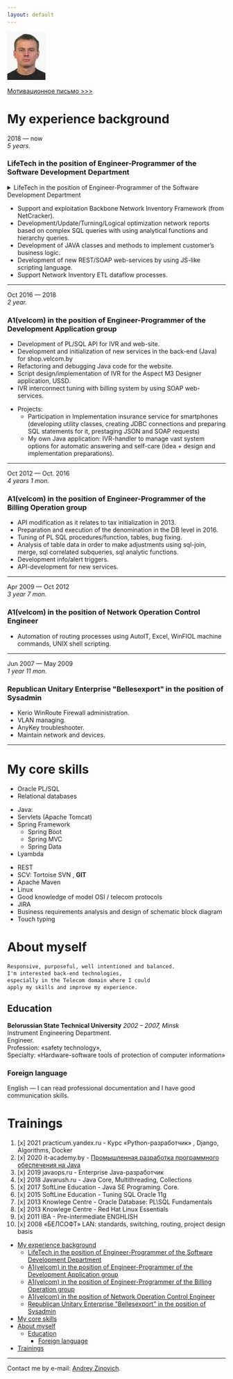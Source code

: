 ```yaml
---
layout: default
---
```

<img alt="Thumbnail of Hacker" height="111" src="smal_potrait.png" width="88"/>


[Мотивационное письмо >>>](./another-page.html)

# My experience background

2018 — now <br>
_5 years._

### LifeTech in the position of Engineer-Programmer of the Software Development Department

<details>
    <summary>
LifeTech in the position of Engineer-Programmer of the Software Development Department
</summary>

    <p>Support and exploitation Backbone Network Inventory Framework (from NetCracker).</p>
    <p>Development/Update/Turning/Logical optimization network reports based on complex SQL queries with using analytical functions and hierarchy queries.</p>
    <p>Development of JAVA classes and methods to implement customer’s business logic.</p>
    <p>Development of new REST/SOAP web-services by using JS-like scripting language.</p>
    <p>Support Network Inventory ETL dataflow processes.</p>

</details>

* Support and exploitation Backbone Network Inventory Framework (from NetCracker).
* Development/Update/Turning/Logical optimization network reports based on complex SQL queries with using analytical
  functions and hierarchy queries.
* Development of JAVA classes and methods to implement customer’s business logic.
* Development of new REST/SOAP web-services by using JS-like scripting language.
* Support Network Inventory ETL dataflow processes.

***

Oct 2016 — 2018 <br>
_2 year._

### A1(velcom) in the position of Engineer-Programmer of the Development Application group

* Development of PL/SQL API for IVR and web-site.
* Development and initialization of new services in the back-end (Java) for shop.velcom.by
* Refactoring and debugging Java code for the website.
* Script design/implementation of IVR for the Aspect M3 Designer application, USSD.
* IVR interconnect tuning with billing system by using SOAP web-services.

- Projects:
    - Participation in Implementation insurance service for smartphones (developing utility classes, creating JDBC
      connections and preparing SQL statements for it, prestaging JSON and SOAP requests)
    - My own Java application: IVR-handler to manage vast system options for automatic answering and self-care (idea +
      design and implementation preparations).

***

Oct 2012 — Oct. 2016 <br>
_4 years 1 mon._

### A1(velcom) in the position of Engineer-Programmer of the Billing Operation group

* API modification as it relates to tax initialization in 2013.
* Preparation and execution of the denomination in the DB level in 2016.
* Tuning of PL SQL procedures/function, tables, bug fixing.
* Analysis of table data in order to make adjustments using sql-join, merge, sql correlated subqueries, sql analytic
  functions.
* Development info/alert triggers.
* API-development for new services.

***

Apr 2009 — Oct 2012 <br>
_3 year 7 mon._

### A1(velcom) in the position of Network Operation Control Engineer

* Automation of routing processes using AutoIT, Excel, WinFIOL machine commands, UNIX shell scripting.

***

Jun 2007 — May 2009 <br>
_1 year 11 mon._

### Republican Unitary Enterprise "Bellesexport" in the position of Sysadmin

* Kerio WinRoute Firewall administration.
* VLAN managing.
* AnyKey troubleshooter.
* Maintain network and devices.

*** 

# My core skills

* Oracle PL/SQL
* Relational databases

- Java:
- Servlets (Apache Tomcat)
- Spring Framework
    - Spring Boot
    - Spring MVC
    - Spring Data
- Lyambda

* REST
* SCV: Tortoise SVN , **GIT**
* Apache Maven
* Linux
* Good knowledge of model OSI / telecom protocols
* JIRA
* Business requirements analysis and design of schematic block diagram
* Touch typing

# About myself

```
Responsive, purposeful, well intentioned and balanced.
I'm interested back-end technologies,
especially in the Telecom domain where I could 
apply my skills and improve my experience.
```

## Education

**Belorussian State Technical University** _2002 – 2007, Minsk_ <br>
Instrument Engineering Department. <br>
Engineer. <br>
Profession: «safety technology», <br>
Specialty: «Hardware-software tools of protection of computer information»

### Foreign language

English — I can read professional documentation and I have good communication skills.

# Trainings

1. [x] 2021 practicum.yandex.ru - Курс «Python-разработчик» , Django, Algorithms, Docker
2. [x] 2020
   it-academy.by - [Промышленная разработка программного обеспечения на Java](https://www.it-academy.by/course/java-developer/)
3. [x] 2019 javaops.ru - Enterprise Java-разработчик
4. [x] 2018 Javarush.ru - Java Core, Multithreading, Collections
5. [x] 2017 SoftLine Education - Java SE Programing. Core.
6. [x] 2015 SoftLine Education - Tuning SQL Oracle 11g
7. [x] 2013 Knowlege Centre - Oracle Database: PL\SQL Fundamentals
8. [x] 2013 Knowlege Centre - Red Hat Linux Essentials
9. [x] 2011 IBA - Pre-intermediate ENGHLISH
10. [x] 2008 «БЕЛСОФТ» LAN: standards, switching, routing, project design basis

<!-- TOC -->

* [My experience background](#my-experience-background)
    * [LifeTech in the position of Engineer-Programmer of the Software Development Department](#lifetech-in-the-position-of-engineer-programmer-of-the-software-development-department)
    * [A1(velcom) in the position of Engineer-Programmer of the Development Application group](#a1--velcom--in-the-position-of-engineer-programmer-of-the-development-application-group)
    * [A1(velcom) in the position of Engineer-Programmer of the Billing Operation group](#a1--velcom--in-the-position-of-engineer-programmer-of-the-billing-operation-group)
    * [A1(velcom) in the position of Network Operation Control Engineer](#a1--velcom--in-the-position-of-network-operation-control-engineer)
    * [Republican Unitary Enterprise "Bellesexport" in the position of Sysadmin](#republican-unitary-enterprise--bellesexport--in-the-position-of-sysadmin)
* [My core skills](#my-core-skills)
* [About myself](#about-myself)
    * [Education](#education)
        * [Foreign language](#foreign-language)
* [Trainings](#trainings)

<!-- TOC -->

***
Contact me by e-mail: <a href="mailto:fast.optimus@gmail.com">Andrey Zinovich</a>.<br>


